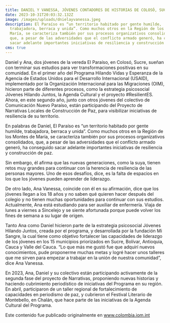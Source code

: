 ```yaml
---
title: DANIEL Y VANESSA, JÓVENES CONTADORES DE HISTORIAS DE COLOSÓ, SUCRE
date: 2023-10-31T20:03:32.132Z
image: /images/uploads/dnielayvanessa.jpeg
description: El Paraíso es “un territorio habitado por gente humilde,
  trabajadora, berraca y unida”. Como muchos otros en la Región de los Montes de
  María, se caracteriza también por sus procesos organizativos consolidados,
  que, a pesar de las adversidades que el conflicto armado generó, ha conseguido
  sacar adelante importantes iniciativas de resiliencia y construcción de paz.
cms: true
---
```

Daniel y Ana, dos jóvenes de la vereda El Paraíso, en Colosó, Sucre, sueñan con terminar sus estudios para ver transformaciones positivas en su comunidad. En el primer año del Programa Hilando Vidas y Esperanza de la Agencia de Estados Unidos para el Desarrollo Internacional (USAID), implementado por la Organización Internacional para las Migraciones (OIM), hicieron parte de diferentes procesos, como la estrategia psicosocial Jóvenes Hilando Juntos, la Agenda Cultural y el proyecto #ResilientES. Ahora, en este segundo año, junto con otros jóvenes del colectivo de Comunicación Nuevo Paraíso, están participando del Proyecto de Narrativas Locales de Construcción de Paz, para visibilizar iniciativas de resiliencia de su territorio.

En palabras de Daniel, El Paraíso es “un territorio habitado por gente humilde, trabajadora, berraca y unida”. Como muchos otros en la Región de los Montes de María, se caracteriza también por sus procesos organizativos consolidados, que, a pesar de las adversidades que el conflicto armado generó, ha conseguido sacar adelante importantes iniciativas de resiliencia y construcción de paz.

Sin embargo, él afirma que las nuevas generaciones, como la suya, tienen retos muy grandes para continuar con la herencia de resiliencia de las personas mayores. Uno de esos desafíos, dice, es la falta de espacios en los que los jóvenes pueden aprender de liderazgo.

De otro lado, Ana Vanessa, coincide con él en su afirmación, dice que los jóvenes llegan a los 18 años y no saben qué quieren hacer después del colegio y no tienen muchas oportunidades para continuar con sus estudios. Actualmente, Ana está estudiando para ser auxiliar de enfermería. Viaja de lunes a viernes a Sincelejo y se siente afortunada porque puede volver los fines de semana a su lugar de origen.

Tanto Ana como Daniel hicieron parte de la estrategia psicosocial Jóvenes Hilando Juntos, creada por el programa, y desarrollada por la fundación Mi Sangre, la cual tiene como objetivo fortalecer las capacidades de liderazgo de los jóvenes en los 15 municipios priorizados en Sucre, Bolívar, Antioquia, Cauca y Valle del Cauca. “Lo que más me gustó fue que adquirí nuevos conocimientos, pude proponerme muchas metas y logré hacer unos talleres que me sirven para empezar a trabajar en la unión de nuestra comunidad”, dice Ana Vanessa.

En 2023, Ana, Daniel y su colectivo están participando activamente de la segunda fase del proyecto de Narrativas, proponiendo nuevas historias y haciendo cubrimiento periodístico de iniciativas del Programa en su región. En abril, participaron de un taller regional de fortalecimiento de capacidades en periodismo de paz, y cubrieron el Festival Literario de Montebello, en Chalán, que hace parte de las iniciativas de la Agenda Cultural del Programa.

Este contenido fue publicado originalmente en www.colombia.iom.int